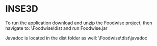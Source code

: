 # INSE3D

To run the application download and unzip the Foodwise project, then navigate to: \Foodwise\dist and run Foodwise.jar

Javadoc is located in the dist folder as well: \Foodwise\dist\javadoc
